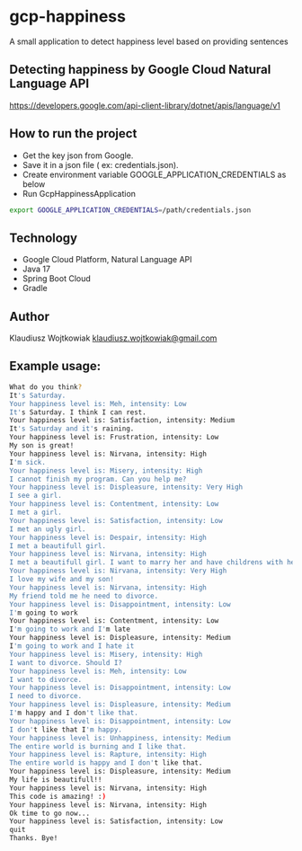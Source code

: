 # gcp-happiness

A small application to detect happiness level based on providing sentences

## Detecting happiness by Google Cloud Natural Language API

https://developers.google.com/api-client-library/dotnet/apis/language/v1

## How to run the project

- Get the key json from Google.
- Save it in a json file ( ex: credentials.json).
- Create environment variable GOOGLE_APPLICATION_CREDENTIALS as below
- Run GcpHappinessApplication

```bash
export GOOGLE_APPLICATION_CREDENTIALS=/path/credentials.json
```

## Technology

- Google Cloud Platform, Natural Language API
- Java 17
- Spring Boot Cloud
- Gradle

## Author

Klaudiusz Wojtkowiak
klaudiusz.wojtkowiak@gmail.com

## Example usage:

```bash
What do you think? 
It's Saturday.
Your happiness level is: Meh, intensity: Low 
It's Saturday. I think I can rest.
Your happiness level is: Satisfaction, intensity: Medium 
It's Saturday and it's raining.
Your happiness level is: Frustration, intensity: Low 
My son is great!
Your happiness level is: Nirvana, intensity: High 
I'm sick.
Your happiness level is: Misery, intensity: High 
I cannot finish my program. Can you help me?
Your happiness level is: Displeasure, intensity: Very High 
I see a girl.
Your happiness level is: Contentment, intensity: Low 
I met a girl.
Your happiness level is: Satisfaction, intensity: Low 
I met an ugly girl.
Your happiness level is: Despair, intensity: High 
I met a beautifull girl.
Your happiness level is: Nirvana, intensity: High 
I met a beautifull girl. I want to marry her and have childrens with her! :) :)
Your happiness level is: Nirvana, intensity: Very High 
I love my wife and my son!
Your happiness level is: Nirvana, intensity: High 
My friend told me he need to divorce.
Your happiness level is: Disappointment, intensity: Low 
I'm going to work
Your happiness level is: Contentment, intensity: Low 
I'm going to work and I'm late
Your happiness level is: Displeasure, intensity: Medium 
I'm going to work and I hate it
Your happiness level is: Misery, intensity: High 
I want to divorce. Should I?
Your happiness level is: Meh, intensity: Low 
I want to divorce.
Your happiness level is: Disappointment, intensity: Low 
I need to divorce.
Your happiness level is: Displeasure, intensity: Medium 
I'm happy and I don't like that.
Your happiness level is: Disappointment, intensity: Low 
I don't like that I'm happy.
Your happiness level is: Unhappiness, intensity: Medium 
The entire world is burning and I like that.
Your happiness level is: Rapture, intensity: High 
The entire world is happy and I don't like that.
Your happiness level is: Displeasure, intensity: Medium 
My life is beautifull!!
Your happiness level is: Nirvana, intensity: High 
This code is amazing! :)
Your happiness level is: Nirvana, intensity: High 
Ok time to go now...
Your happiness level is: Satisfaction, intensity: Low 
quit
Thanks. Bye! 

```

